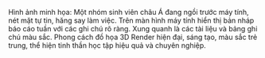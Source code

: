 Hình ảnh minh họa: Một nhóm sinh viên châu Á đang ngồi trước máy tính, nét mặt tự tin, hăng say làm việc. Trên màn hình máy tính hiển thị bản nháp báo cáo tuần với các ghi chú rõ ràng. Xung quanh là các tài liệu và bảng ghi chú màu sắc. Phong cách đồ họa 3D Render hiện đại, sáng tạo, màu sắc trẻ trung, thể hiện tinh thần học tập hiệu quả và chuyên nghiệp.
